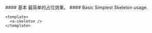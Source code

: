 <cn>
#### 基本
最简单的占位效果。
</cn>

<us>
#### Basic
Simplest Skeleton usage.
</us>

```tpl
<template>
  <a-skeleton />
</template>
```

